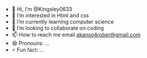 - 👋 Hi, I’m @Kingsley0633
- 👀 I’m interested in Html and css
- 🌱 I’m currently learning computer science 
- 💞️ I’m looking to collaborate on coding 
- 📫 How to reach me email akanso4rober@gmail.com
- 😄 Pronouns: ...
- ⚡ Fun fact: ...

<!---
Kingsley0633/Kingsley0633 is a ✨ special ✨ repository because its `README.md` (this file) appears on your GitHub profile.
You can click the Preview link to take a look at your changes.
--->

